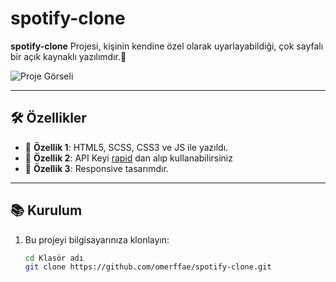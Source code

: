 # spotify-clone

**spotify-clone** Projesi, kişinin kendine özel olarak uyarlayabildiği, çok sayfalı bir açık kaynaklı yazılımdır.🚀  

![Proje Görseli](./images/spotify-clone-gif.gif)  

---

## 🛠️ Özellikler

- 🔹 **Özellik 1**: HTML5, SCSS, CSS3 ve JS ile yazıldı.
- 🔹 **Özellik 2**: API Keyi [rapid](https://rapidapi.com/) dan alıp kullanabilirsiniz
- 🔹 **Özellik 3**: Responsive tasarımdır.  

---

## 📚 Kurulum

1. Bu projeyi bilgisayarınıza klonlayın:  
   ```bash
   cd Klasör adı
   git clone https://github.com/omerffae/spotify-clone.git
